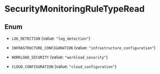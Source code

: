 # SecurityMonitoringRuleTypeRead

## Enum

- `LOG_DETECTION` (value: `"log_detection"`)

- `INFRASTRUCTURE_CONFIGURATION` (value: `"infrastructure_configuration"`)

- `WORKLOAD_SECURITY` (value: `"workload_security"`)

- `CLOUD_CONFIGURATION` (value: `"cloud_configuration"`)
